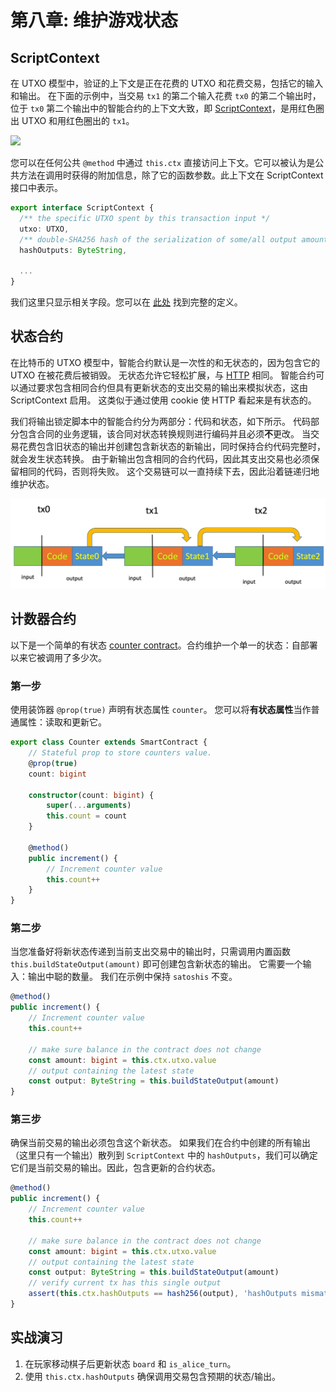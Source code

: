# 第八章: 维护游戏状态

## ScriptContext

在 UTXO 模型中，验证的上下文是正在花费的 UTXO 和花费交易，包括它的输入和输出。 在下面的示例中，当交易 `tx1` 的第二个输入花费 `tx0` 的第二个输出时，位于 `tx0` 第二个输出中的智能合约的上下文大致，即 [ScriptContext](https://scrypt.io/docs/how-to-write-a-contract/scriptcontext)，是用红色圈出 UTXO 和用红色圈出的 `tx1`。

![](https://docs.scrypt.io/assets/images/scriptContext-a3ace5522bf62d82d20958735c13ddf4.jpg)


您可以在任何公共 `@method` 中通过 `this.ctx` 直接访问上下文。它可以被认为是公共方法在调用时获得的附加信息，除了它的函数参数。此上下文在 ScriptContext 接口中表示。

```ts
export interface ScriptContext {
  /** the specific UTXO spent by this transaction input */
  utxo: UTXO,
  /** double-SHA256 hash of the serialization of some/all output amount with its locking script */
  hashOutputs: ByteString,

  ...
}
```

我们这里只显示相关字段。您可以在 [此处](https://scrypt.io/docs/how-to-write-a-contract/scriptcontext) 找到完整的定义。

## 状态合约

在比特币的 UTXO 模型中，智能合约默认是一次性的和无状态的，因为包含它的 UTXO 在被花费后被销毁。 无状态允许它轻松扩展，与 [HTTP](https://stackoverflow.com/questions/5836881/stateless-protocol-and-stateful-protocol) 相同。
智能合约可以通过要求包含相同合约但具有更新状态的支出交易的输出来模拟状态，这由 ScriptContext 启用。
这类似于通过使用 cookie 使 HTTP 看起来是有状态的。

我们将输出锁定脚本中的智能合约分为两部分：代码和状态，如下所示。 代码部分包含合同的业务逻辑，该合同对状态转换规则进行编码并且必须**不**更改。 当交易花费包含旧状态的输出并创建包含新状态的新输出，同时保持合约代码完整时，就会发生状态转换。
由于新输出包含相同的合约代码，因此其支出交易也必须保留相同的代码，否则将失败。 这个交易链可以一直持续下去，因此沿着链递归地维护状态。

![](https://github.com/sCrypt-Inc/image-hosting/blob/master/learn-scrypt-courses/07.png?raw=true)


## 计数器合约

以下是一个简单的有状态 [counter contract](https://github.com/sCrypt-Inc/boilerplate/blob/master/src/contracts/counter.ts)。合约维护一个单一的状态：自部署以来它被调用了多少次。

### 第一步

使用装饰器 `@prop(true)` 声明有状态属性 `counter`。 您可以将**有状态属性**当作普通属性：读取和更新它。

```ts
export class Counter extends SmartContract {
    // Stateful prop to store counters value.
    @prop(true)
    count: bigint

    constructor(count: bigint) {
        super(...arguments)
        this.count = count
    }

    @method()
    public increment() {
        // Increment counter value
        this.count++
    }
}
```

### 第二步

当您准备好将新状态传递到当前支出交易中的输出时，只需调用内置函数 `this.buildStateOutput(amount)` 即可创建包含新状态的输出。 它需要一个输入：输出中聪的数量。 我们在示例中保持 `satoshis` 不变。

```ts
@method()
public increment() {
    // Increment counter value
    this.count++

    // make sure balance in the contract does not change
    const amount: bigint = this.ctx.utxo.value
    // output containing the latest state
    const output: ByteString = this.buildStateOutput(amount)
}
```



### 第三步

确保当前交易的输出必须包含这个新状态。 如果我们在合约中创建的所有输出（这里只有一个输出）散列到 `ScriptContext` 中的 `hashOutputs`，我们可以确定它们是当前交易的输出。因此，包含更新的合约状态。


```ts
@method()
public increment() {
    // Increment counter value
    this.count++

    // make sure balance in the contract does not change
    const amount: bigint = this.ctx.utxo.value
    // output containing the latest state
    const output: ByteString = this.buildStateOutput(amount)
    // verify current tx has this single output
    assert(this.ctx.hashOutputs == hash256(output), 'hashOutputs mismatch')
}
```

## 实战演习

1. 在玩家移动棋子后更新状态 `board` 和 `is_alice_turn`。
2. 使用 `this.ctx.hashOutputs` 确保调用交易包含预期的状态/输出。
